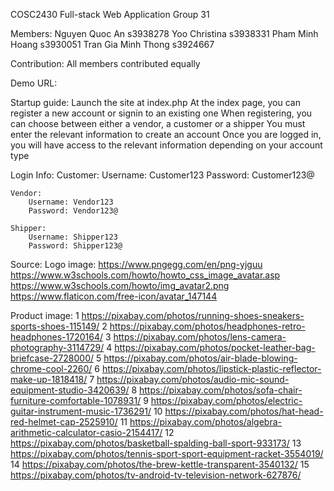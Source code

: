 COSC2430 Full-stack Web Application
Group 31

Members:
Nguyen Quoc An          s3938278
Yoo Christina           s3938331
Pham Minh Hoang         s3930051
Tran Gia Minh Thong     s3924667

Contribution: All members contributed equally

Demo URL:

Startup guide:
Launch the site at index.php
At the index page, you can register a new account or signin to an existing one
When registering, you can choose between either a vendor, a customer or a shipper
You must enter the relevant information to create an account
Once you are logged in, you will have access to the relevant information depending on your account type

Login Info:
    Customer:
        Username: Customer123
        Password: Customer123@
    
    Vendor:
        Username: Vendor123
        Password: Vendor123@

    Shipper:
        Username: Shipper123
        Password: Shipper123@

Source:
Logo image: https://www.pngegg.com/en/png-yjguu
https://www.w3schools.com/howto/howto_css_image_avatar.asp
https://www.w3schools.com/howto/img_avatar2.png
https://www.flaticon.com/free-icon/avatar_147144

Product image:
1 https://pixabay.com/photos/running-shoes-sneakers-sports-shoes-115149/
2 https://pixabay.com/photos/headphones-retro-headphones-1720164/
3 https://pixabay.com/photos/lens-camera-photography-3114729/
4 https://pixabay.com/photos/pocket-leather-bag-briefcase-2728000/
5 https://pixabay.com/photos/air-blade-blowing-chrome-cool-2260/
6 https://pixabay.com/photos/lipstick-plastic-reflector-make-up-1818418/
7 https://pixabay.com/photos/audio-mic-sound-equipment-studio-3420639/
8 https://pixabay.com/photos/sofa-chair-furniture-comfortable-1078931/
9 https://pixabay.com/photos/electric-guitar-instrument-music-1736291/
10 https://pixabay.com/photos/hat-head-red-helmet-cap-2525910/
11 https://pixabay.com/photos/algebra-arithmetic-calculator-casio-2154417/
12 https://pixabay.com/photos/basketball-spalding-ball-sport-933173/
13 https://pixabay.com/photos/tennis-sport-sport-equipment-racket-3554019/
14 https://pixabay.com/photos/the-brew-kettle-transparent-3540132/
15 https://pixabay.com/photos/tv-android-tv-television-network-627876/


